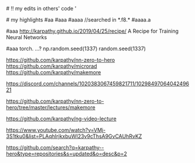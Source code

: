 
\# !! my edits in others' code  '

\# my highlights
 #aa
 #aaa
 #aaaa  //searched in \*.f8.\*
 #aaaa.a


#aaa
http://karpathy.github.io/2019/04/25/recipe/
A Recipe for Training Neural Networks

#aaa
torch. ...?
np.random.seed(1337)
random.seed(1337)



https://github.com/karpathy/nn-zero-to-hero
https://github.com/karpathy/microrad
https://github.com/karpathy/makemore


https://discord.com/channels/1020383067459821711/1029849706404249621


https://github.com/karpathy/nn-zero-to-hero/tree/master/lectures/makemore

https://github.com/karpathy/ng-video-lecture

https://www.youtube.com/watch?v=VMj-3S1tku0&list=PLAqhIrjkxbuWI23v9cThsA9GvCAUhRvKZ

https://github.com/search?q=karpathy--hero&type=repositories&s=updated&o=desc&p=2

